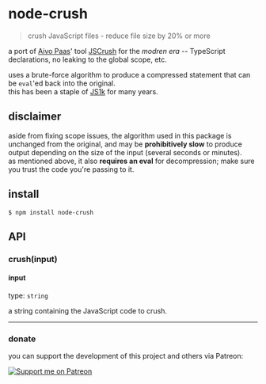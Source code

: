 # node-crush

> crush JavaScript files - reduce file size by 20% or more

a port of [Aivo Paas](https://twitter.com/aivopaas)' tool [JSCrush](http://www.iteral.com/jscrush) for the *modren era* -- TypeScript declarations, no leaking to the global scope, etc.

uses a brute-force algorithm to produce a compressed statement that can be `eval`'ed back into the original.\
this has been a staple of [JS1k](https://js1k.com) for many years.

## disclaimer
aside from fixing scope issues, the algorithm used in this package is unchanged from the original, and may be **prohibitively slow** to produce output depending on the size of the input (several seconds or minutes).\
as mentioned above, it also **requires an eval** for decompression; make sure you trust the code you're passing to it.

## install
```
$ npm install node-crush
```

## API

### crush(input)

#### input
type: `string`

a string containing the JavaScript code to crush.

---

### donate
you can support the development of this project and others via Patreon:

[![Support me on Patreon](https://img.shields.io/endpoint.svg?url=https%3A%2F%2Fshieldsio-patreon.vercel.app%2Fapi%3Fusername%3Dsporeball%26type%3Dpledges%26suffix%3D%252Fmonth&style=for-the-badge)](https://patreon.com/sporeball)
